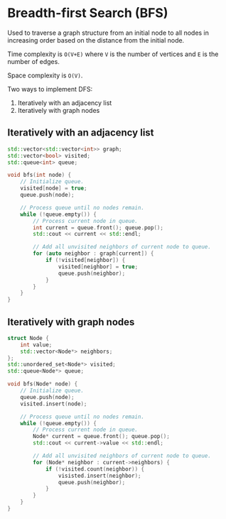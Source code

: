 # Breadth-first Search (BFS)

Used to traverse a graph structure from an initial node to all nodes in
increasing order based on the distance from the initial node.

Time complexity is
`O(V+E)` where `V` is the number of vertices and `E` is the number of edges.

Space complexity is `O(V)`.

Two ways to implement DFS:

1. Iteratively with an adjacency list
2. Iteratively with graph nodes

## Iteratively with an adjacency list

```c++
std::vector<std::vector<int>> graph;
std::vector<bool> visited;
std::queue<int> queue;

void bfs(int node) {
    // Initialize queue.
    visited[node] = true;
    queue.push(node);

    // Process queue until no nodes remain.
    while (!queue.empty()) {
        // Process current node in queue.
        int current = queue.front(); queue.pop();
        std::cout << current << std::endl;

        // Add all unvisited neighbors of current node to queue.
        for (auto neighbor : graph[current]) {
            if (!visited[neighbor]) {
                visited[neighbor] = true;
                queue.push(neighbor);
            }
        }
    }
}
```

## Iteratively with graph nodes

```c++
struct Node {
    int value;
    std::vector<Node*> neighbors;
};
std::unordered_set<Node*> visited;
std::queue<Node*> queue;

void bfs(Node* node) {
    // Initialize queue.
    queue.push(node);
    visited.insert(node);

    // Process queue until no nodes remain.
    while (!queue.empty()) {
        // Process current node in queue.
        Node* current = queue.front(); queue.pop();
        std::cout << current->value << std::endl;

        // Add all unvisited neighbors of current node to queue.
        for (Node* neighbor : current->neighbors) {
            if (!visited.count(neighbor)) {
                visisted.insert(neighbor);
                queue.push(neighbor);
            }
        }
    }
}
```
